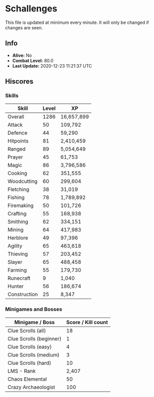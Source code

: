 # Schallenges

This file is updated at minimum every minute. It will only be changed if changes are seen.

## Info

 - **Alive:** No
 - **Combat Level:** 80.0
 - **Last Update:** 2020-12-23 11:21:37 UTC

## Hiscores

### Skills

| Skill | Level | XP |
|--|--|--|
| Overall | 1286 | 16,657,899 |
| Attack | 50 | 109,792 |
| Defence | 44 | 59,290 |
| Hitpoints | 81 | 2,410,459 |
| Ranged | 89 | 5,054,649 |
| Prayer | 45 | 61,753 |
| Magic | 86 | 3,796,586 |
| Cooking | 62 | 351,555 |
| Woodcutting | 60 | 299,604 |
| Fletching | 38 | 31,019 |
| Fishing | 78 | 1,789,892 |
| Firemaking | 50 | 101,726 |
| Crafting | 55 | 168,938 |
| Smithing | 62 | 334,151 |
| Mining | 64 | 417,983 |
| Herblore | 49 | 97,396 |
| Agility | 65 | 463,618 |
| Thieving | 57 | 203,452 |
| Slayer | 65 | 488,458 |
| Farming | 55 | 179,730 |
| Runecraft | 9 | 1,040 |
| Hunter | 56 | 186,674 |
| Construction | 25 | 8,347 |

### Minigames and Bosses

| Minigame / Boss | Score / Kill count |
|--|--|
| Clue Scrolls (all) | 18 |
| Clue Scrolls (beginner) | 1 |
| Clue Scrolls (easy) | 4 |
| Clue Scrolls (medium) | 3 |
| Clue Scrolls (hard) | 10 |
| LMS - Rank | 2,407 |
| Chaos Elemental | 50 |
| Crazy Archaeologist | 100 |
